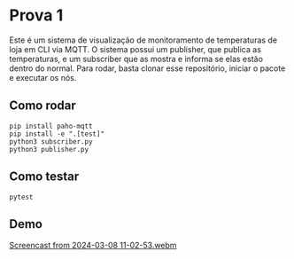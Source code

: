 # Prova 1

Este é um sistema de visualização de monitoramento de temperaturas de loja em CLI via MQTT. O sistema possui um publisher, que publica as temperaturas, e um subscriber que as mostra e informa se elas estão dentro do normal. Para rodar, basta clonar esse repositório, iniciar o pacote e executar os nós.

## Como rodar 

```
pip install paho-mqtt
pip install -e ".[test]"
python3 subscriber.py
python3 publisher.py
```

## Como testar

```
pytest
```

## Demo

[Screencast from 2024-03-08 11-02-53.webm](https://github.com/elisaflemer/prova1-m9/assets/99259251/9d1e00d5-fcc8-46d5-ae2b-429e5f580114)
